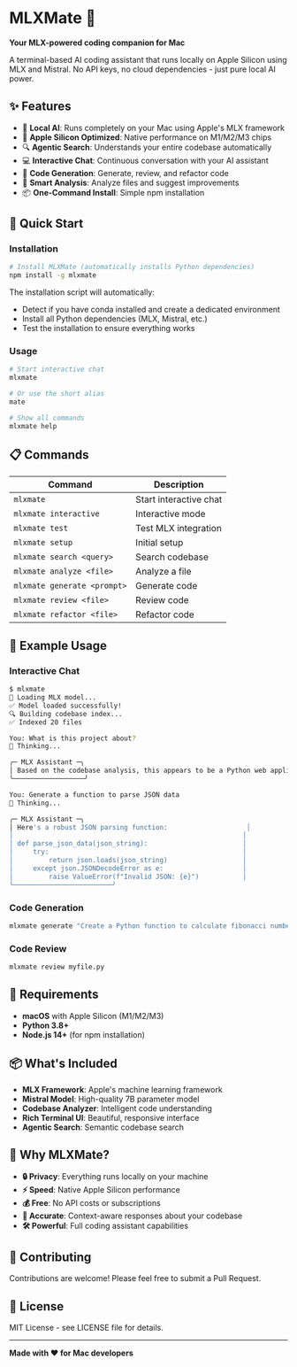 # MLXMate 🤖

**Your MLX-powered coding companion for Mac**

A terminal-based AI coding assistant that runs locally on Apple Silicon using MLX and Mistral. No API keys, no cloud dependencies - just pure local AI power.

## ✨ Features

- 🤖 **Local AI**: Runs completely on your Mac using Apple's MLX framework
- 🚀 **Apple Silicon Optimized**: Native performance on M1/M2/M3 chips
- 🔍 **Agentic Search**: Understands your entire codebase automatically
- 💻 **Interactive Chat**: Continuous conversation with your AI assistant
- 🎯 **Code Generation**: Generate, review, and refactor code
- 🔧 **Smart Analysis**: Analyze files and suggest improvements
- 📦 **One-Command Install**: Simple npm installation

## 🚀 Quick Start

### Installation

```bash
# Install MLXMate (automatically installs Python dependencies)
npm install -g mlxmate
```

The installation script will automatically:
- Detect if you have conda installed and create a dedicated environment
- Install all Python dependencies (MLX, Mistral, etc.)
- Test the installation to ensure everything works

### Usage

```bash
# Start interactive chat
mlxmate

# Or use the short alias
mate

# Show all commands
mlxmate help
```

## 📋 Commands

| Command | Description |
|---------|-------------|
| `mlxmate` | Start interactive chat |
| `mlxmate interactive` | Interactive mode |
| `mlxmate test` | Test MLX integration |
| `mlxmate setup` | Initial setup |
| `mlxmate search <query>` | Search codebase |
| `mlxmate analyze <file>` | Analyze a file |
| `mlxmate generate <prompt>` | Generate code |
| `mlxmate review <file>` | Review code |
| `mlxmate refactor <file>` | Refactor code |

## 🎯 Example Usage

### Interactive Chat
```bash
$ mlxmate
🤖 Loading MLX model...
✅ Model loaded successfully!
🔍 Building codebase index...
✅ Indexed 20 files

You: What is this project about?
🤖 Thinking...

╭─ MLX Assistant ─╮
│ Based on the codebase analysis, this appears to be a Python web application... │
╰──────────────────╯

You: Generate a function to parse JSON data
🤖 Thinking...

╭─ MLX Assistant ─╮
│ Here's a robust JSON parsing function:                    │
│                                                          │
│ def parse_json_data(json_string):                        │
│     try:                                                 │
│         return json.loads(json_string)                   │
│     except json.JSONDecodeError as e:                    │
│         raise ValueError(f"Invalid JSON: {e}")           │
╰─────────────────────────╯
```

### Code Generation
```bash
mlxmate generate "Create a Python function to calculate fibonacci numbers"
```

### Code Review
```bash
mlxmate review myfile.py
```

## 🔧 Requirements

- **macOS** with Apple Silicon (M1/M2/M3)
- **Python 3.8+**
- **Node.js 14+** (for npm installation)

## 📦 What's Included

- **MLX Framework**: Apple's machine learning framework
- **Mistral Model**: High-quality 7B parameter model
- **Codebase Analyzer**: Intelligent code understanding
- **Rich Terminal UI**: Beautiful, responsive interface
- **Agentic Search**: Semantic codebase search

## 🎉 Why MLXMate?

- **🔒 Privacy**: Everything runs locally on your machine
- **⚡ Speed**: Native Apple Silicon performance
- **💰 Free**: No API costs or subscriptions
- **🎯 Accurate**: Context-aware responses about your codebase
- **🛠️ Powerful**: Full coding assistant capabilities

## 🤝 Contributing

Contributions are welcome! Please feel free to submit a Pull Request.

## 📄 License

MIT License - see LICENSE file for details.

---

**Made with ❤️ for Mac developers**

